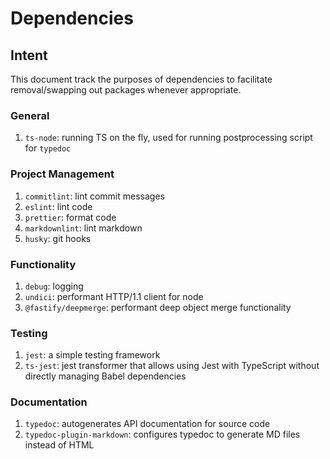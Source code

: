 # Dependencies

## Intent

This document track the purposes of dependencies to facilitate removal/swapping out packages whenever appropriate.

### General

1. `ts-node`: running TS on the fly, used for running postprocessing script for `typedoc`

### Project Management

1. `commitlint`: lint commit messages
2. `eslint`: lint code
3. `prettier`: format code
4. `markdownlint`: lint markdown
5. `husky`: git hooks

### Functionality

1. `debug`: logging
2. `undici`: performant HTTP/1.1 client for node
3. `@fastify/deepmerge`: performant deep object merge functionality

### Testing

1. `jest`: a simple testing framework
2. `ts-jest`: jest transformer that allows using Jest with TypeScript without directly managing Babel dependencies

### Documentation

1. `typedoc`: autogenerates API documentation for source code
2. `typedoc-plugin-markdown`: configures typedoc to generate MD files instead of HTML
<!-- 3. `typedoc-plugin-frontmatter` -->

